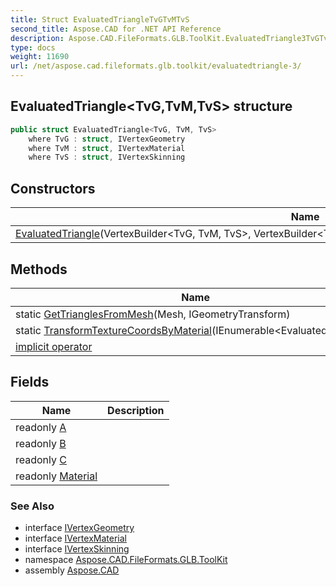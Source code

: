 ```yaml
---
title: Struct EvaluatedTriangleTvGTvMTvS
second_title: Aspose.CAD for .NET API Reference
description: Aspose.CAD.FileFormats.GLB.ToolKit.EvaluatedTriangle3TvGTvMTvS struct. 
type: docs
weight: 11690
url: /net/aspose.cad.fileformats.glb.toolkit/evaluatedtriangle-3/
---
```

## EvaluatedTriangle&lt;TvG,TvM,TvS&gt; structure

```csharp
public struct EvaluatedTriangle<TvG, TvM, TvS>
    where TvG : struct, IVertexGeometry
    where TvM : struct, IVertexMaterial
    where TvS : struct, IVertexSkinning
```

## Constructors

| Name | Description |
| --- | --- |
| [EvaluatedTriangle](evaluatedtriangle/)(VertexBuilder&lt;TvG, TvM, TvS&gt;, VertexBuilder&lt;TvG, TvM, TvS&gt;, VertexBuilder&lt;TvG, TvM, TvS&gt;, Material) |  |

## Methods

| Name | Description |
| --- | --- |
| static [GetTrianglesFromMesh](../../aspose.cad.fileformats.glb.toolkit/evaluatedtriangle-3/gettrianglesfrommesh/)(Mesh, IGeometryTransform) |  |
| static [TransformTextureCoordsByMaterial](../../aspose.cad.fileformats.glb.toolkit/evaluatedtriangle-3/transformtexturecoordsbymaterial/)(IEnumerable&lt;EvaluatedTriangle&gt;) |  |
| [implicit operator](../../aspose.cad.fileformats.glb.toolkit/evaluatedtriangle-3/op_implicit/) |  |

## Fields

| Name | Description |
| --- | --- |
| readonly [A](../../aspose.cad.fileformats.glb.toolkit/evaluatedtriangle-3/a/) |  |
| readonly [B](../../aspose.cad.fileformats.glb.toolkit/evaluatedtriangle-3/b/) |  |
| readonly [C](../../aspose.cad.fileformats.glb.toolkit/evaluatedtriangle-3/c/) |  |
| readonly [Material](../../aspose.cad.fileformats.glb.toolkit/evaluatedtriangle-3/material/) |  |

### See Also

* interface [IVertexGeometry](../../aspose.cad.fileformats.glb.geometry.vertextypes/ivertexgeometry/)
* interface [IVertexMaterial](../../aspose.cad.fileformats.glb.geometry.vertextypes/ivertexmaterial/)
* interface [IVertexSkinning](../../aspose.cad.fileformats.glb.geometry.vertextypes/ivertexskinning/)
* namespace [Aspose.CAD.FileFormats.GLB.ToolKit](../../aspose.cad.fileformats.glb.toolkit/)
* assembly [Aspose.CAD](../../)


